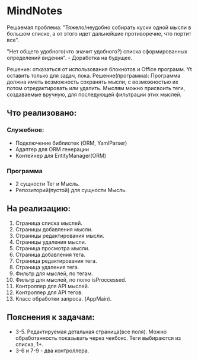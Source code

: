 # MindNotes
Решаемая проблема: "Тяжело/неудобно собирать куски одной мысли в большом списке,
а от этого идет дальнейшие противоречие, что портит все".

"Нет общего удобного(что значит удобного?) списка сформированных определений 
видения". - Доработка на будущее.

Решение: отказаться от использования блокнотов и Office программ.
Yt оставить только для задач, пока.
Решение(программа):
Программа должна иметь возможность сохранять мысли, с возможностью их потом
отредактировать или удалить.
Мыслям можно присвоить теги, создаваемые вручную, для последующей фильтрации этих
мыслей.

## Что реализовано:
### Служебное:
- Подключение библиотек (ORM, YamlParser)
- Адаптер для ORM генерации
- Контейнер для EntityManager(ORM)
### Программа
- 2 сущности Тег и Мысль.
- Репозиторий(пустой) для сущности Мысль.

## На реализацию:
1. Страница списка мыслей.
3. Страницы добавления мысли.
4. Страницы редактирования мысли.
5. Страницы удаления мысли.
6. Страница просмотра мысли.
7. Страница добавления тега.
8. Страница редактирования тега.
9. Страница удаления тега.
10. Фильтр для мыслей, по тегам.
11. Фильтр для мыслей, по полю isProccessed.
11. Контроллер для API мыслей.
12. Контроллер для API тегов.
13. Класс обработки запроса. (AppMain).

## Пояснения к задачам:
- 3-5. Редактируемая детальная страница(все поля).
Можно обработанность показывать через чекбокс.
Теги выбираются из списка, 1+.
- 3-6 и 7-9 - два контроллера.